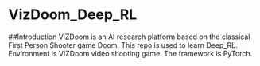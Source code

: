 # VizDoom_Deep_RL
##Introduction
ViZDoom is an AI research platform based on the classical First Person Shooter game Doom. This repo is used to learn Deep_RL. Environment is VIZDoom video shooting game. The framework is PyTorch. 